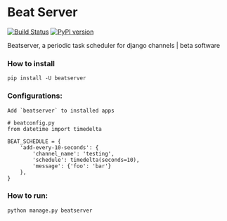 # Beat Server

[![Build Status](https://travis-ci.org/rajasimon/beatserver.svg?branch=master)](https://travis-ci.org/rajasimon/beatserver)
[![PyPI version](https://badge.fury.io/py/beatserver.svg)](https://badge.fury.io/py/beatserver)

Beatserver, a periodic task scheduler for django channels | beta software

### How to install

    pip install -U beatserver

### Configurations:

    Add `beatserver` to installed apps

    # beatconfig.py
    from datetime import timedelta

    BEAT_SCHEDULE = {
        'add-every-10-seconds': {
            'channel_name': 'testing',
            'schedule': timedelta(seconds=10),
            'message': {'foo': 'bar'}
        },
    }

### How to run:

    python manage.py beatserver
